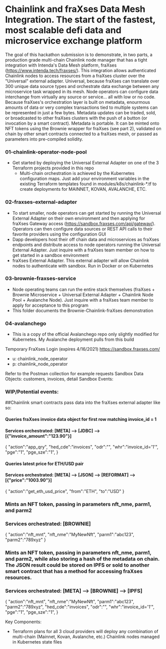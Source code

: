# Chainlink and fraXses Data Mesh Integration. The start of the fastest, most scalable defi data and microservice exchange platform

The goal of this hackathon submission is to demonstrate, in two parts, a production grade multi-chain Chainlink node manager that has a tight integration with Intenda's Data Mesh platform, fraXses (https://www.intenda.tech/fraxses/). This integration allows authenticated Chainlink nodes to access resources from a fraXses cluster over the "Universal" external adapter. Universal, because fraXses can translate over 300 unique data source types and orchestrate data exchange between any microservice task wrapped in its mesh. Node operators can configure data interchange from virtually any source or service... all with low or no code. Because fraXses's orchestration layer is built on metadata, enourmous amounts of data or very complex transactions tied to multiple systems can be represented in just a few bytes. Metadata updates can be traded, sold, or broadcasted to other fraXses clusters with the push of a button (or invocation by a smart contract). Metadata is portable. It can be minted onto NFT tokens using the Brownie wrapper for fraXses (see part 2), validated on chain by other smart contracts connected to a fraXses mesh, or passed as parameters into pre-compiled solidity.

### 01-chainlink-operator-node-pool
- Get started by deploying the Universal External Adapter on one of the 3 Terraform projects provided in this repo   
  - Multi-chain orchestration is achieved by the Kubernetes configuration maps. Just add your environment variables in the existing Terraform templates found in modules/k8s/chainlink-*.tf to create deployments for MAINNET, KOVAN, AVALANCHE, ETC. 

### 02-fraxses-external-adapter
- To start smaller, node operators can get started by running the Universal External Adapter on their own environment and then applying for fraXses Gateway access (https://sandbox.fraxses.com/api/gateway/). Operators can then configure data sources or REST API calls to their favorite providers using the configuration GUI
- Dapp developers host their off chain data and microservices as fraXses endpoints and distribute access to node operators running the Universal External Adapter. Just inquire with a fraXses team member on how to get started in a sandbox environment
- fraXses External Adapter. This external adapter will allow Chainlink nodes to authenticate with sandbox. Run in Docker or on Kubernetes

### 03-brownie-fraxses-service
- Node operating teams can run the entire stack themselves (fraXses + Brownie Microservice + Universal External Adapter + Chainlink Node Pool + Avalanche Node). Just inquire with a fraXses team member to apply for acceptance to this program 
- This folder documents the Brownie-Chainlink-fraXses demonstration 

### 04-avalanchego
- This is a copy of the official Avalanchego repo only slightly modified for Kubernetes. My Avalanche deployment pulls from this build

Temporary FraXses Login (expires 4/16/2021) 
https://sandbox.fraxses.com/
- u: chainlink_node_operator
- p: chainlink_node_operator

Refer to the Postman collection for example requests
Sandbox Data Objects: customers, invoices, detail
Sandbox Events: 

### WIP/Potential events:

##Chainlink smart contracts pass data into the fraXses external adapter like so:
#### Queries fraXses invoice data object for first row matching invoice_id = 1
#### Services orchestrated: [META] --> [JDBC] --> [{"invoice_amount":"123.90"}]
{
  "action":"app_qry",
  "hed_cde":"invoices",
  "odr":"",
  "whr":"invoice_id='1'",
  "pge":"1",
  "pge_sze":"1",
}

#### Queries latest price for ETH/USD pair
#### Services orchestrated: [META] --> [JSON] --> [REFORMAT] --> [{"price":"1003.90"}]
{
  "action":"get_eth_usd_price",
  "from":"ETH",
  "to":"USD"
}

### Mints an NFT token, passing in parameters nft_nme, parm1, and parm2
### Services orchestrated: [BROWNIE] 
{
  "action":"nft_mnt",
  "nft_nme":"MyNewNft",
  "parm1":"abc123",
  "parm2":"789xyz"
}

### Mints an NFT token, passing in parameters nft_nme, parm1, and parm2, while also storing a hash of the metadata on chain. The JSON result could be stored on IPFS or sold to another smart contract that has a method for accessing fraXses resources.
### Services orchestrated: [META] --> [BROWNIE] --> [IPFS]
{
  "action":"nft_mnt",
  "nft_nme":"MyNewNft",
  "parm1":"abc123",
  "parm2":"789xyz",
  "hed_cde":"invoices",
  "odr":"",
  "whr":"invoice_id='1'",
  "pge":"1",
  "pge_sze":"1",
}


Key Components:
- Terraform plans for all 3 cloud providers will deploy any combination of multi-chain (Mainnet, Kovan, Avalanche, etc.) Chainlink nodes managed in Kubernetes state files




